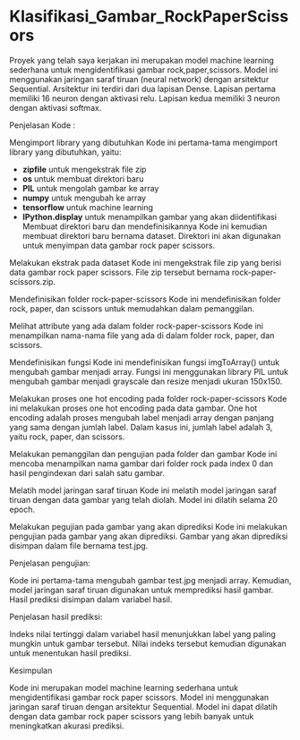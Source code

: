 # Klasifikasi_Gambar_RockPaperScissors

Proyek yang telah saya kerjakan ini merupakan model machine learning sederhana untuk mengidentifikasi gambar rock,paper,scissors. Model ini menggunakan jaringan saraf tiruan (neural network) dengan arsitektur Sequential. Arsitektur ini terdiri dari dua lapisan Dense. Lapisan pertama memiliki 16 neuron dengan aktivasi relu. Lapisan kedua memiliki 3 neuron dengan aktivasi softmax.

Penjelasan Kode :

Mengimport library yang dibutuhkan
Kode ini pertama-tama mengimport library yang dibutuhkan, yaitu:

* **zipfile** untuk mengekstrak file zip
* **os** untuk membuat direktori baru
* **PIL** untuk mengolah gambar ke array
* **numpy** untuk mengubah ke array
* **tensorflow** untuk machine learning
* **IPython.display** untuk menampilkan gambar yang akan diidentifikasi
Membuat direktori baru dan mendefinisikannya
Kode ini kemudian membuat direktori baru bernama dataset. Direktori ini akan digunakan untuk menyimpan data gambar rock paper scissors.

Melakukan ekstrak pada dataset
Kode ini mengekstrak file zip yang berisi data gambar rock paper scissors. File zip tersebut bernama rock-paper-scissors.zip.

Mendefinisikan folder rock-paper-scissors
Kode ini mendefinisikan folder rock, paper, dan scissors untuk memudahkan dalam pemanggilan.

Melihat attribute yang ada dalam folder rock-paper-scissors
Kode ini menampilkan nama-nama file yang ada di dalam folder rock, paper, dan scissors.

Mendefinisikan fungsi
Kode ini mendefinisikan fungsi imgToArray() untuk mengubah gambar menjadi array. Fungsi ini menggunakan library PIL untuk mengubah gambar menjadi grayscale dan resize menjadi ukuran 150x150.

Melakukan proses one hot encoding pada folder rock-paper-scissors
Kode ini melakukan proses one hot encoding pada data gambar. One hot encoding adalah proses mengubah label menjadi array dengan panjang yang sama dengan jumlah label. Dalam kasus ini, jumlah label adalah 3, yaitu rock, paper, dan scissors.

Melakukan pemanggilan dan pengujian pada folder dan gambar
Kode ini mencoba menampilkan nama gambar dari folder rock pada index 0 dan hasil pengindexan dari salah satu gambar.

Melatih model jaringan saraf tiruan
Kode ini melatih model jaringan saraf tiruan dengan data gambar yang telah diolah. Model ini dilatih selama 20 epoch.

Melakukan pegujian pada gambar yang akan diprediksi
Kode ini melakukan pengujian pada gambar yang akan diprediksi. Gambar yang akan diprediksi disimpan dalam file bernama test.jpg.


Penjelasan pengujian:

Kode ini pertama-tama mengubah gambar test.jpg menjadi array. Kemudian, model jaringan saraf tiruan digunakan untuk memprediksi hasil gambar. Hasil prediksi disimpan dalam variabel hasil.


Penjelasan hasil prediksi:

Indeks nilai tertinggi dalam variabel hasil menunjukkan label yang paling mungkin untuk gambar tersebut. Nilai indeks tersebut kemudian digunakan untuk menentukan hasil prediksi.


Kesimpulan

Kode ini merupakan model machine learning sederhana untuk mengidentifikasi gambar rock paper scissors. Model ini menggunakan jaringan saraf tiruan dengan arsitektur Sequential. Model ini dapat dilatih dengan data gambar rock paper scissors yang lebih banyak untuk meningkatkan akurasi prediksi.
